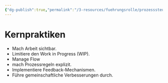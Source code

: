 ```yaml
---
{"dg-publish":true,"permalink":"/3-resources/fuehrungsrolle/prozesssteuerung/kanban/kernpraktiken/","noteIcon":"","created":"2024-04-10T13:26:36.734+02:00","updated":"2024-04-14T16:08:31.964+02:00"}
---
```



# Kernpraktiken

- Mach Arbeit sichtbar.
- Limitiere den Work in Progress (WIP).
- Manage Flow
- mach Prozessregeln explizit.
- Implementiere Feedback-Mechanismen.
- Führe gemeinschaftliche Verbesserungen durch.
